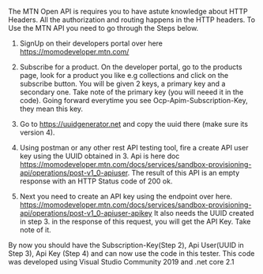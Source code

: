 The MTN Open API is requires you to have astute knowledge about HTTP Headers. All the authorization and routing happens in the HTTP headers.
To Use the MTN API you need to go through the Steps below.

1. SignUp on their developers portal over here https://momodeveloper.mtn.com/

2. Subscribe for a product. On the developer portal, go to the products page, look for a product you like e.g collections and click on the subscribe button.
You will be given 2 keys, a primary key and a secondary one. Take note of the primary key (you will neeed it in the code). Going forward everytime you see Ocp-Apim-Subscription-Key, they mean this key.

3. Go to https://uuidgenerator.net and copy the uuid there (make sure its version 4).

4. Using postman or any other rest API testing tool, fire a create API user key using the UUID obtained in 3.
Api is here doc https://momodeveloper.mtn.com/docs/services/sandbox-provisioning-api/operations/post-v1_0-apiuser. The result of this API is an empty response with an
HTTP Status code of 200 ok.

5. Next you need to create an API key using the endpoint over here. https://momodeveloper.mtn.com/docs/services/sandbox-provisioning-api/operations/post-v1_0-apiuser-apikey
It also needs the UUID created in step 3. in the response of this request, you will get the API Key. Take note of it. 


By now you should have the Subscription-Key(Step 2), Api User(UUID in Step 3), Api Key (Step 4) and can now use the code in this tester. This code was developed using
Visual Studio Community 2019 and .net core 2.1
